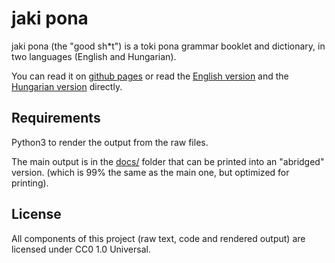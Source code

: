 # jaki pona

jaki pona (the "good sh\*t") is a toki pona grammar booklet and dictionary, in two languages (English and Hungarian).

You can read it on [github pages](.) or read the [English version](./jaki_pona-en.md) and the [Hungarian version](./jaki_pona-hu.md) directly.

## Requirements

Python3 to render the output from the raw files.

The main output is in the [docs/](./docs/) folder that can be printed into an "abridged" version. (which is 99% the same as the main one, but optimized for printing).

## License

All components of this project (raw text, code and rendered output) are licensed under CC0 1.0 Universal.

